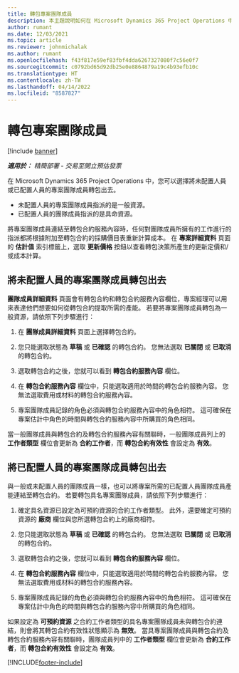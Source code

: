 ```yaml
---
title: 轉包專案團隊成員
description: 本主題說明如何在 Microsoft Dynamics 365 Project Operations 中轉包專案團隊成員。
author: rumant
ms.date: 12/03/2021
ms.topic: article
ms.reviewer: johnmichalak
ms.author: rumant
ms.openlocfilehash: f43f817e59ef83fbf4dda6267327080f7c56e0f7
ms.sourcegitcommit: c0792bd65d92db25e0e8864879a19c4b93efb10c
ms.translationtype: HT
ms.contentlocale: zh-TW
ms.lasthandoff: 04/14/2022
ms.locfileid: "8587827"
---
```

# <a name="subcontracting-project-team-members"></a>轉包專案團隊成員

[!include [banner](../../includes/dataverse-preview.md)]

_**適用於：** 精簡部署 - 交易至開立預估發票_

在 Microsoft Dynamics 365 Project Operations 中，您可以選擇將未配置人員或已配置人員的專案團隊成員轉包出去。

- 未配置人員的專案團隊成員指派的是一般資源。
- 已配置人員的團隊成員指派的是具命資源。

將專案團隊成員連結至轉包合約服務內容時，任何對團隊成員所擁有的工作進行的指派都將根據附加至轉包合約的採購價目表重新計算成本。  在 **專案詳細資料** 頁面的 **估計值** 索引標籤上，選取 **更新價格** 按鈕以查看轉包決策所產生的更新定價和/或成本計算。 

## <a name="subcontracting-an-unstaffed-project-team-member"></a>將未配置人員的專案團隊成員轉包出去
**團隊成員詳細資料** 頁面會有轉包合約和轉包合約服務內容欄位，專案經理可以用來表達他們想要如何從轉包合約提取所需的產能。 若要將專案團隊成員轉包為一般資源，請依照下列步驟進行：

1.  在 **團隊成員詳細資料** 頁面上選擇轉包合約。

2.  您只能選取狀態為 **草稿** 或 **已確認** 的轉包合約。 您無法選取 **已關閉** 或 **已取消** 的轉包合約。 

3.  選取轉包合約之後，您就可以看到 **轉包合約服務內容** 欄位。

4.  在 **轉包合約服務內容** 欄位中，只能選取適用於時間的轉包合約服務內容。 您無法選取費用或材料的轉包合約服務內容。

5.  專案團隊成員記錄的角色必須與轉包合約服務內容中的角色相符。 這可確保在專案估計中角色的時間與轉包合約服務內容中所購買的角色相同。 

當一般團隊成員與轉包合約及轉包合約服務內容有關聯時，一般團隊成員列上的 **工作者類型** 欄位會更新為 **合約工作者**，而 **轉包合約有效性** 會設定為 **有效**。

## <a name="subcontracting-a-staffed-project-team-member"></a>將已配置人員的專案團隊成員轉包出去
與一般或未配置人員的團隊成員一樣，也可以將專案所需的已配置人員團隊成員產能連結至轉包合約。 若要轉包具名專案團隊成員，請依照下列步驟進行：

1.  確定具名資源已設定為可預約資源的合約工作者類型。 此外，還要確定可預約資源的 **廠商** 欄位與您所選轉包合約上的廠商相符。 

2.  您只能選取狀態為 **草稿** 或 **已確認** 的轉包合約。 您無法選取 **已關閉** 或 **已取消** 的轉包合約。 

3.  選取轉包合約之後，您就可以看到 **轉包合約服務內容** 欄位。

4.  在 **轉包合約服務內容** 欄位中，只能選取適用於時間的轉包合約服務內容。 您無法選取費用或材料的轉包合約服務內容。

5.  專案團隊成員記錄的角色必須與轉包合約服務內容中的角色相符。 這可確保在專案估計中角色的時間與轉包合約服務內容中所購買的角色相同。 

如果設定為 **可預約資源** 之合約工作者類型的具名專案團隊成員未與轉包合約連結，則會將其轉包合約有效性狀態顯示為 **無效**。 當具專案團隊成員與轉包合約及轉包合約服務內容有關聯時，團隊成員列中的 **工作者類型** 欄位會更新為 **合約工作者**，而 **轉包合約有效性** 會設定為 **有效**。

[!INCLUDE[footer-include](../../includes/footer-banner.md)]
